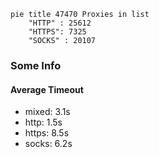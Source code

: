 
```mermaid
pie title 47470 Proxies in list
    "HTTP" : 25612
    "HTTPS": 7325
    "SOCKS" : 20107
```

### Some Info
#### Average Timeout

- mixed: 3.1s
- http: 1.5s
- https: 8.5s
- socks: 6.2s